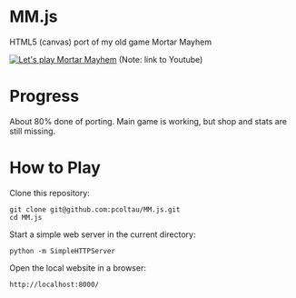 # MM.js
HTML5 (canvas) port of my old game Mortar Mayhem

[![Let's play Mortar Mayhem](https://img.youtube.com/vi/h9IVVsUcF0c/0.jpg)](https://www.youtube.com/watch?v=h9IVVsUcF0c)
(Note: link to Youtube)

# Progress

About 80% done of porting. Main game is working, but shop and stats are still missing.

# How to Play

Clone this repository:

    git clone git@github.com:pcoltau/MM.js.git
    cd MM.js
    
Start a simple web server in the current directory:

    python -m SimpleHTTPServer
    
Open the local website in a browser:

    http://localhost:8000/
    
